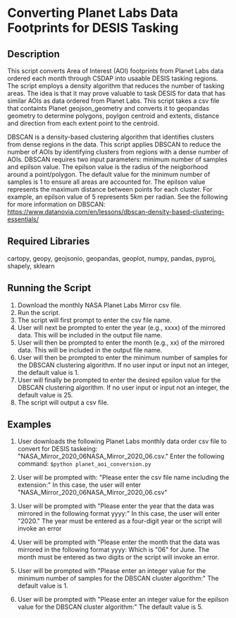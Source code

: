 # Converting Planet Labs Data Footprints for DESIS Tasking 

## Description
This script converts Area of Interest (AOI) footprints from Planet Labs data ordered each month through CSDAP into usaable DESIS tasking regions.  The script employs a density algorithm that reduces the number of tasking areas.  The idea is that it may prove valuable to task DESIS for data that has similar AOIs as data ordered from Planet Labs. This script takes a csv file that containts Planet geojson_geometry and converts it to geopandas geometry to determine polygons, poylgon centroid and extents, distance and direction from each extent point to the centroid.

DBSCAN is a density-based clustering algorithm that identifies clusters from dense regions in the data. This script applies DBSCAN to reduce the number of AOIs by identifying clusters from regions with a dense number of AOIs. DBSCAN requires two input parameters: minimum number of samples and epilson value. The epilson value is the radius of the neigborhood around a point/polygon. The default value for the minimum number of samples is 1 to ensure all areas are accounted for. The epilson value represents the maximum distance between points for each cluster. For example, an epilson value of 5 represents 5km per radian.  See the following for more information on DBSCAN: https://www.datanovia.com/en/lessons/dbscan-density-based-clustering-essentials/

## Required Libraries
cartopy, geopy, geojsonio, geopandas, geoplot, numpy, pandas, pyproj, shapely, sklearn 

## Running the Script
1. Download the monthly NASA Planet Labs Mirror csv file. 
2. Run the script.
3. The script will first prompt to enter the csv file name.
4. User will next be prompted to enter the year (e.g., xxxx) of the mirrored data. This will be included in the output file name.
5. User will then be prompted to enter the month (e.g., xx) of the mirrored data. This will be included in the output file name.
6. User will then be prompted to enter the minimum number of samples for the DBSCAN clustering algorithm. If no user input or input not an integer, the default value is 1.
7. User will finally be prompted to enter the desired epsilon value for the DBSCAN clustering algorithm. If no user input or input not an integer, the default value is 25.
8. The script will output a csv file.

## Examples
1. User downloads the following Planet Labs monthly data order csv file to convert for DESIS taskeing: "NASA_Mirror_2020_06NASA_Mirror_2020_06.csv." Enter the following command:
`$python planet_aoi_conversion.py `

2. User will be prompted with: "Please enter the csv file name including the extension:"
In this case, the user will enter "NASA_Mirror_2020_06NASA_Mirror_2020_06.csv"
3. User will be prompted with "Please enter the year that the data was mirrored in the following format yyyy:"
In this case, the user will enter "2020."  The year must be entered as a four-digit year or the script will invoke an error 
4. User will be prompted with "Please enter the month that the data was mirrored in the following format yyyy:
Which is "06" for June.  The month must be entered as two digits or the script will invoke an error. 
5. User will be prompted with "Please enter an integer value for the minimum number of samples for the DBSCAN cluster algorithm:"
The default value is 1.  
6. User will be prompted with "Please enter an integer value for the epilson value for the DBSCAN cluster algorithm:"
The default value is 5.
